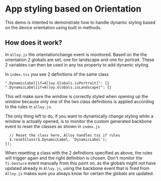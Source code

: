 # App styling based on Orientation

This demo is intented to demonstrate how to handle dynamic styling based on the device orientation using built in methods.

## How does it work?

In `alloy.js` the orientationchange event is monitored. Based on the the orientation 2 globals are set, one for landscape and one for portrait. These 2 variables can then be used in any tss property to add dynamic styling.

In `index.tss` you see 2 definitions of the same class

```
".DynamicLabel[if=Alloy.Globals.isPortrait]": {}
".DynamicLabel[if=Alloy.Globals.isLandscape]": {}
```

This will make sure the window is correctly styled when opening up the window because only one of the two class definitions is applied according to the rules in `alloy.js`.

The only thing left to do, if you want to dynamically change styling while a window is actually opened, is to monitor the custom generated backbone event to reset the classes as shown in `index.js`

```Alloy.Globals.events.on('orientationchange', () => {
  // Reset the class here, Alloy handles tss if rules
  $.resetClass($.DynamicLabel, 'DynamicLabel');
});
```
When resetting a class with the 2 definitions specified as above, the rules will trigger again and the right definition is chosen. Don't monitor the `Ti.Gesture` event manually from this point on, as the globals might not have updated already in `Alloy.js`, using the backbone event that is fired from `Alloy.js` makes sure you always know for certain the globals are updated.
